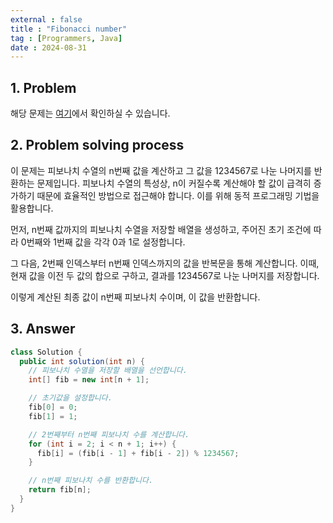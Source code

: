 ```yaml
---
external : false
title : "Fibonacci number"
tag : [Programmers, Java]
date : 2024-08-31
---
```


## 1. Problem

해당 문제는 [여기](https://school.programmers.co.kr/learn/courses/30/lessons/12945)에서 확인하실 수 있습니다.

## 2. Problem solving process

이 문제는 피보나치 수열의 n번째 값을 계산하고 그 값을 1234567로 나눈 나머지를 반환하는 문제입니다. 피보나치 수열의 특성상, n이 커질수록 계산해야 할 값이 급격히 증가하기 때문에 효율적인 방법으로 접근해야 합니다. 이를 위해 동적 프로그래밍 기법을 활용합니다.

먼저, n번째 값까지의 피보나치 수열을 저장할 배열을 생성하고, 주어진 초기 조건에 따라 0번째와 1번째 값을 각각 0과 1로 설정합니다.

그 다음, 2번째 인덱스부터 n번째 인덱스까지의 값을 반복문을 통해 계산합니다. 이때, 현재 값을 이전 두 값의 합으로 구하고, 결과를 1234567로 나눈 나머지를 저장합니다.

이렇게 계산된 최종 값이 n번째 피보나치 수이며, 이 값을 반환합니다.

## 3. Answer

```java
class Solution {
  public int solution(int n) {
    // 피보나치 수열을 저장할 배열을 선언합니다.
    int[] fib = new int[n + 1];

    // 초기값을 설정합니다.
    fib[0] = 0;
    fib[1] = 1;

    // 2번째부터 n번째 피보나치 수를 계산합니다.
    for (int i = 2; i < n + 1; i++) {
      fib[i] = (fib[i - 1] + fib[i - 2]) % 1234567;
    }

    // n번째 피보나치 수를 반환합니다.
    return fib[n];
  }
}
```
